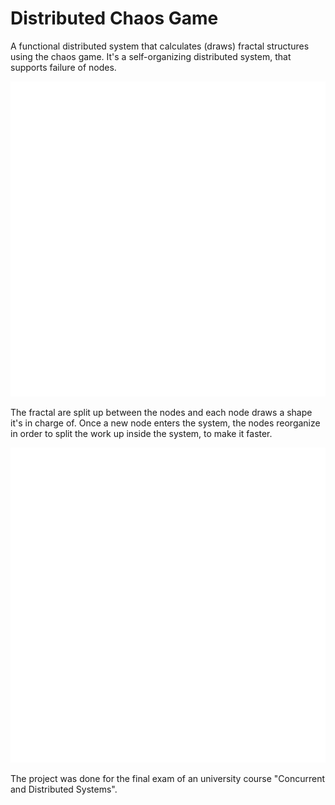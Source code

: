 # Distributed Chaos Game

A functional distributed system that calculates (draws) fractal structures using the chaos game. It's a self-organizing distributed system, that supports failure of nodes. 

![Triangle result](./triangle.png)

The fractal are split up between the nodes and each node draws a shape it's in charge of. Once a new node enters the system, the nodes reorganize in order to split the work up inside the system, to make it faster.

![Square result](./square.png)

The project was done for the final exam of an university course "Concurrent and Distributed Systems".
